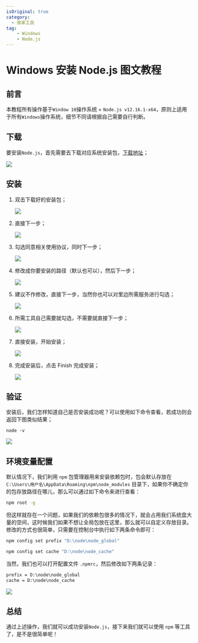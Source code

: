 ```yaml
---
isOriginal: true
category:
  - 效率工具
tag:
    - Windows
    - Node.js
---
```


# Windows 安装 Node.js 图文教程

## 前言

本教程所有操作基于`Window 10`操作系统 + `Node.js v12.16.1-x64`，原则上适用于所有`Windows`操作系统，细节不同请根据自己需要自行判断。

## 下载

要安装`Node.js`，首先需要去下载对应系统安装包，[下载地址](https://nodejs.org/zh-cn/download/)；

![](assets/20200511-windows-install-node/format,png-20240216201245587-8085565.png)

##  安装

1. 双击下载好的安装包；

    ![](https://imgconvert.csdnimg.cn/aHR0cHM6Ly9jZG4uanNkZWxpdnIubmV0L2doL2N1bnl1MTk0My9pbWFnZS1ob3N0aW5nLWZvci1ibG9nL2ltZ3NXaW4yMDIwMDQwODIxMDc0MC5wbmc?x-oss-process=image/format,png)

2. 直接下一步；

    ![](assets/20200511-windows-install-node/format,png-20240216201245567.png)

3. 勾选同意相关使用协议，同时下一步；

    ![](assets/20200511-windows-install-node/format,png-20240216201245567-8085565.png)

4. 修改成你要安装的路径（默认也可以），然后下一步；

    ![](assets/20200511-windows-install-node/format,png-20240216201245536.png)

5. 建议不作修改，直接下一步，当然你也可以对里边所需服务进行勾选；

    ![](assets/20200511-windows-install-node/format,png-20240216201245565.png)

6. 所需工具自己需要就勾选，不需要就直接下一步；

    ![](assets/20200511-windows-install-node/format,png-20240216201245564.png)

7. 直接安装，开始安装；

    ![](assets/20200511-windows-install-node/format,png-20240216201245587.png)

8. 完成安装后，点击 Finish 完成安装；

    ![](assets/20200511-windows-install-node/format,png-20240216201245590.png)

##  验证

安装后，我们怎样知道自己是否安装成功呢？可以使用如下命令查看，若成功则会返回下图类似结果；

```shell
node -v
```

![](assets/20200511-windows-install-node/format,png-20240216201245677.png)

## 环境变量配置

默认情况下，我们利用 `npm` 包管理器用来安装依赖包时，包会默认存放在 `C:\Users\用户名\AppData\Roaming\npm\node_modules` 目录下，如果你不确定你的包存放路径在哪儿，那么可以通过如下命令来进行查看：

```bash
npm root -g
```

但这样就存在一个问题，如果我们的依赖包很多的情况下，就会占用我们系统盘大量的空间，这时候我们如果不想让全局包放在这里，那么就可以自定义存放目录。修改的方式也很简单，只需要在控制台中执行如下两条命令即可：

```bash
npm config set prefix "D:\node\node_global"
```

```bash
npm config set cache "D:\node\node_cache"
```

当然，我们也可以打开配置文件 `.npmrc`，然后修改如下两条记录：

```xml
prefix = D:\node\node_global
cache = D:\node\node_cache
```

![](assets/20200511-windows-install-node/90614e36232264ba33de238ec0173007.png)

##  总结

通过上述操作，我们就可以成功安装`Node.js`，接下来我们就可以使用 `npm` 等工具了，是不是很简单呢！